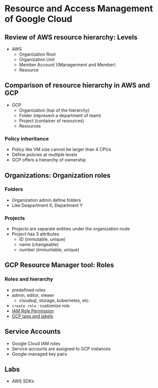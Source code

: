 # Resource and Access Management of Google Cloud

## Review of AWS resource hierarchy: Levels
- AWS 
	- Organization Root
	- Organization Unit
	- Member Account )(Managerment and Member)  
	- Resource

## Comparison of resource hierarchy in AWS and GCP
- GCP
	- Organization (top of the hierarchy) 
	- Folder (represent a department of team) 
	- Project (container of resources) 
	- Resources

### Policy inheritance
- Policy like VM size cannot be larger than 4 CPUs
- Define policies at multiple levels
- GCP offers a hierarchy of ownership 

## Organizations: Organization roles

### Folders 
- Organization admin define folders
- Like Deapartment X, Department Y

### Projects
- Projects are separate entities under the organization node 
- Project has 3 attributes
	- ID	(immutable, unique)
	- name 	(changeable)
	- number (immuntable, unique)


## GCP Resource Manager tool: Roles

### Roles and hierarchy
- predefined roles
- admin, editor, viewer
	- cloudsql, storage, kubernetes, etc.
- `create role` : customize role
- [IAM Role Permission](https://cloud.google.com/iam/docs/permissions-change-log)
- [GCP tags and labels](https://storage.googleapis.com/jellyfish-training-demo-7/%20GCP%20Tags%20and%20labels.pdf) 


## Service Accounts
- Google Cloud IAM roles
- Service accounts are assigned to GCP instances
- Google-managed key pairs

## Labs
- AWS SDKs



